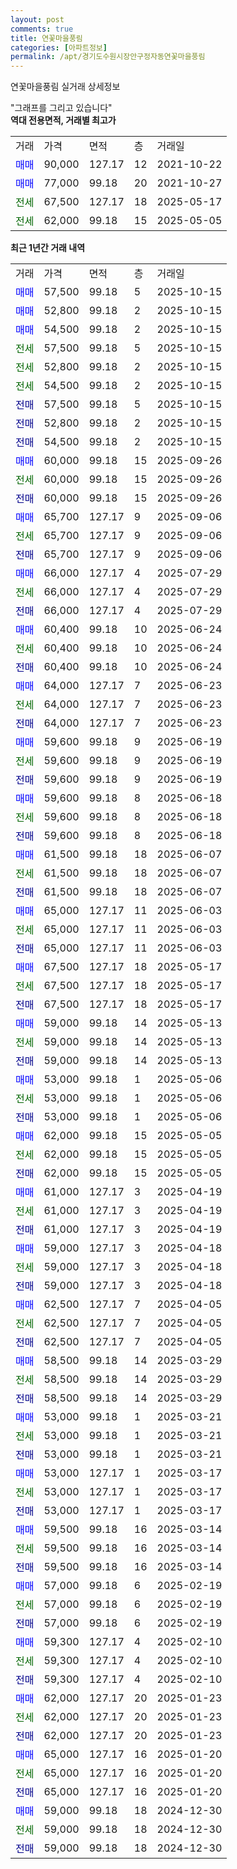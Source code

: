 ```yaml
---
layout: post
comments: true
title: 연꽃마을풍림
categories: [아파트정보]
permalink: /apt/경기도수원시장안구정자동연꽃마을풍림
---
```


연꽃마을풍림 실거래 상세정보

<script type="text/javascript">
  google.charts.load('current', {'packages':['line', 'corechart']});
  google.charts.setOnLoadCallback(drawChart);

  function drawChart() {
    var data = new google.visualization.DataTable();
    data.addColumn('date', '거래일');
    data.addColumn('number', "매매");
    data.addColumn('number', "전세");
    data.addColumn('number', "전매");

    data.addRows([[new Date(Date.parse("2025-10-15")), 57500, null, null], [new Date(Date.parse("2025-10-15")), 52800, null, null], [new Date(Date.parse("2025-10-15")), 54500, null, null], [new Date(Date.parse("2025-10-15")), null, 57500, null], [new Date(Date.parse("2025-10-15")), null, 52800, null], [new Date(Date.parse("2025-10-15")), null, 54500, null], [new Date(Date.parse("2025-10-15")), null, null, 57500], [new Date(Date.parse("2025-10-15")), null, null, 52800], [new Date(Date.parse("2025-10-15")), null, null, 54500], [new Date(Date.parse("2025-09-26")), 60000, null, null], [new Date(Date.parse("2025-09-26")), null, 60000, null], [new Date(Date.parse("2025-09-26")), null, null, 60000], [new Date(Date.parse("2025-09-06")), 65700, null, null], [new Date(Date.parse("2025-09-06")), null, 65700, null], [new Date(Date.parse("2025-09-06")), null, null, 65700], [new Date(Date.parse("2025-07-29")), 66000, null, null], [new Date(Date.parse("2025-07-29")), null, 66000, null], [new Date(Date.parse("2025-07-29")), null, null, 66000], [new Date(Date.parse("2025-06-24")), 60400, null, null], [new Date(Date.parse("2025-06-24")), null, 60400, null], [new Date(Date.parse("2025-06-24")), null, null, 60400], [new Date(Date.parse("2025-06-23")), 64000, null, null], [new Date(Date.parse("2025-06-23")), null, 64000, null], [new Date(Date.parse("2025-06-23")), null, null, 64000], [new Date(Date.parse("2025-06-19")), 59600, null, null], [new Date(Date.parse("2025-06-19")), null, 59600, null], [new Date(Date.parse("2025-06-19")), null, null, 59600], [new Date(Date.parse("2025-06-18")), 59600, null, null], [new Date(Date.parse("2025-06-18")), null, 59600, null], [new Date(Date.parse("2025-06-18")), null, null, 59600], [new Date(Date.parse("2025-06-07")), 61500, null, null], [new Date(Date.parse("2025-06-07")), null, 61500, null], [new Date(Date.parse("2025-06-07")), null, null, 61500], [new Date(Date.parse("2025-06-03")), 65000, null, null], [new Date(Date.parse("2025-06-03")), null, 65000, null], [new Date(Date.parse("2025-06-03")), null, null, 65000], [new Date(Date.parse("2025-05-17")), 67500, null, null], [new Date(Date.parse("2025-05-17")), null, 67500, null], [new Date(Date.parse("2025-05-17")), null, null, 67500], [new Date(Date.parse("2025-05-13")), 59000, null, null], [new Date(Date.parse("2025-05-13")), null, 59000, null], [new Date(Date.parse("2025-05-13")), null, null, 59000], [new Date(Date.parse("2025-05-06")), 53000, null, null], [new Date(Date.parse("2025-05-06")), null, 53000, null], [new Date(Date.parse("2025-05-06")), null, null, 53000], [new Date(Date.parse("2025-05-05")), 62000, null, null], [new Date(Date.parse("2025-05-05")), null, 62000, null], [new Date(Date.parse("2025-05-05")), null, null, 62000], [new Date(Date.parse("2025-04-19")), 61000, null, null], [new Date(Date.parse("2025-04-19")), null, 61000, null], [new Date(Date.parse("2025-04-19")), null, null, 61000], [new Date(Date.parse("2025-04-18")), 59000, null, null], [new Date(Date.parse("2025-04-18")), null, 59000, null], [new Date(Date.parse("2025-04-18")), null, null, 59000], [new Date(Date.parse("2025-04-05")), 62500, null, null], [new Date(Date.parse("2025-04-05")), null, 62500, null], [new Date(Date.parse("2025-04-05")), null, null, 62500], [new Date(Date.parse("2025-03-29")), 58500, null, null], [new Date(Date.parse("2025-03-29")), null, 58500, null], [new Date(Date.parse("2025-03-29")), null, null, 58500], [new Date(Date.parse("2025-03-21")), 53000, null, null], [new Date(Date.parse("2025-03-21")), null, 53000, null], [new Date(Date.parse("2025-03-21")), null, null, 53000], [new Date(Date.parse("2025-03-17")), 53000, null, null], [new Date(Date.parse("2025-03-17")), null, 53000, null], [new Date(Date.parse("2025-03-17")), null, null, 53000], [new Date(Date.parse("2025-03-14")), 59500, null, null], [new Date(Date.parse("2025-03-14")), null, 59500, null], [new Date(Date.parse("2025-03-14")), null, null, 59500], [new Date(Date.parse("2025-02-19")), 57000, null, null], [new Date(Date.parse("2025-02-19")), null, 57000, null], [new Date(Date.parse("2025-02-19")), null, null, 57000], [new Date(Date.parse("2025-02-10")), 59300, null, null], [new Date(Date.parse("2025-02-10")), null, 59300, null], [new Date(Date.parse("2025-02-10")), null, null, 59300], [new Date(Date.parse("2025-01-23")), 62000, null, null], [new Date(Date.parse("2025-01-23")), null, 62000, null], [new Date(Date.parse("2025-01-23")), null, null, 62000], [new Date(Date.parse("2025-01-20")), 65000, null, null], [new Date(Date.parse("2025-01-20")), null, 65000, null], [new Date(Date.parse("2025-01-20")), null, null, 65000], [new Date(Date.parse("2024-12-30")), 59000, null, null], [new Date(Date.parse("2024-12-30")), null, 59000, null], [new Date(Date.parse("2024-12-30")), null, null, 59000]]);

    var options = {
      hAxis: {
        format: 'yyyy/MM/dd'
      },    
      lineWidth: 0,
      pointsVisible: true,    
      title: '최근 1년간 유형별 실거래가 분포',
      legend: { position: 'bottom' }
    };

    var formatter = new google.visualization.NumberFormat({pattern:'###,###'} );
    formatter.format(data, 1);
    formatter.format(data, 2);
    
    setTimeout(function() {
        var chart = new google.visualization.LineChart(document.getElementById('columnchart_material'));
        chart.draw(data, (options));
        document.getElementById('loading').style.display = 'none';
    }, 200);
  }
</script>


<div id="loading" style="z-index:20; display: block; margin-left: 0px">"그래프를 그리고 있습니다"</div>
<div id="columnchart_material" style="width: 95%; margin-left: 0px; display: block"></div>
<!-- contents start -->
<b>역대 전용면적, 거래별 최고가</b>
<table class="sortable">
    <tr>
      <td>거래</td>
      <td>가격</td>
      <td>면적</td>
      <td>층</td>
      <td>거래일</td>
    </tr>
        <tr>
          <td><a style="color: blue">매매</a></td>
          <td>90,000</td>
          <td>127.17</td>
          <td>12</td>
          <td>2021-10-22</td>
        </tr>            <tr>
          <td><a style="color: blue">매매</a></td>
          <td>77,000</td>
          <td>99.18</td>
          <td>20</td>
          <td>2021-10-27</td>
        </tr>        
        <tr>
              <td><a style="color: darkgreen">전세</a></td>
              <td>67,500</td>
              <td>127.17</td>
              <td>18</td>
              <td>2025-05-17</td>
            </tr>            <tr>
              <td><a style="color: darkgreen">전세</a></td>
              <td>62,000</td>
              <td>99.18</td>
              <td>15</td>
              <td>2025-05-05</td>
            </tr>        
    
</table>

<b>최근 1년간 거래 내역</b>

<table class="sortable">
    <tr>
      <td>거래</td>
      <td>가격</td>
      <td>면적</td>
      <td>층</td>
      <td>거래일</td>
    </tr>
    <tr>
      <td><a style="color: blue">매매</a></td>
      <td>57,500</td>
      <td>99.18</td>
      <td>5</td>
      <td>2025-10-15</td>
    </tr>          <tr>
      <td><a style="color: blue">매매</a></td>
      <td>52,800</td>
      <td>99.18</td>
      <td>2</td>
      <td>2025-10-15</td>
    </tr>          <tr>
      <td><a style="color: blue">매매</a></td>
      <td>54,500</td>
      <td>99.18</td>
      <td>2</td>
      <td>2025-10-15</td>
    </tr>          <tr>
      <td><a style="color: darkgreen">전세</a></td>
      <td>57,500</td>
      <td>99.18</td>
      <td>5</td>
      <td>2025-10-15</td>
    </tr>          <tr>
      <td><a style="color: darkgreen">전세</a></td>
      <td>52,800</td>
      <td>99.18</td>
      <td>2</td>
      <td>2025-10-15</td>
    </tr>          <tr>
      <td><a style="color: darkgreen">전세</a></td>
      <td>54,500</td>
      <td>99.18</td>
      <td>2</td>
      <td>2025-10-15</td>
    </tr>          <tr>
      <td><a style="color: darkblue">전매</a></td>
      <td>57,500</td>
      <td>99.18</td>
      <td>5</td>
      <td>2025-10-15</td>
    </tr>          <tr>
      <td><a style="color: darkblue">전매</a></td>
      <td>52,800</td>
      <td>99.18</td>
      <td>2</td>
      <td>2025-10-15</td>
    </tr>          <tr>
      <td><a style="color: darkblue">전매</a></td>
      <td>54,500</td>
      <td>99.18</td>
      <td>2</td>
      <td>2025-10-15</td>
    </tr>          <tr>
      <td><a style="color: blue">매매</a></td>
      <td>60,000</td>
      <td>99.18</td>
      <td>15</td>
      <td>2025-09-26</td>
    </tr>          <tr>
      <td><a style="color: darkgreen">전세</a></td>
      <td>60,000</td>
      <td>99.18</td>
      <td>15</td>
      <td>2025-09-26</td>
    </tr>          <tr>
      <td><a style="color: darkblue">전매</a></td>
      <td>60,000</td>
      <td>99.18</td>
      <td>15</td>
      <td>2025-09-26</td>
    </tr>          <tr>
      <td><a style="color: blue">매매</a></td>
      <td>65,700</td>
      <td>127.17</td>
      <td>9</td>
      <td>2025-09-06</td>
    </tr>          <tr>
      <td><a style="color: darkgreen">전세</a></td>
      <td>65,700</td>
      <td>127.17</td>
      <td>9</td>
      <td>2025-09-06</td>
    </tr>          <tr>
      <td><a style="color: darkblue">전매</a></td>
      <td>65,700</td>
      <td>127.17</td>
      <td>9</td>
      <td>2025-09-06</td>
    </tr>          <tr>
      <td><a style="color: blue">매매</a></td>
      <td>66,000</td>
      <td>127.17</td>
      <td>4</td>
      <td>2025-07-29</td>
    </tr>          <tr>
      <td><a style="color: darkgreen">전세</a></td>
      <td>66,000</td>
      <td>127.17</td>
      <td>4</td>
      <td>2025-07-29</td>
    </tr>          <tr>
      <td><a style="color: darkblue">전매</a></td>
      <td>66,000</td>
      <td>127.17</td>
      <td>4</td>
      <td>2025-07-29</td>
    </tr>          <tr>
      <td><a style="color: blue">매매</a></td>
      <td>60,400</td>
      <td>99.18</td>
      <td>10</td>
      <td>2025-06-24</td>
    </tr>          <tr>
      <td><a style="color: darkgreen">전세</a></td>
      <td>60,400</td>
      <td>99.18</td>
      <td>10</td>
      <td>2025-06-24</td>
    </tr>          <tr>
      <td><a style="color: darkblue">전매</a></td>
      <td>60,400</td>
      <td>99.18</td>
      <td>10</td>
      <td>2025-06-24</td>
    </tr>          <tr>
      <td><a style="color: blue">매매</a></td>
      <td>64,000</td>
      <td>127.17</td>
      <td>7</td>
      <td>2025-06-23</td>
    </tr>          <tr>
      <td><a style="color: darkgreen">전세</a></td>
      <td>64,000</td>
      <td>127.17</td>
      <td>7</td>
      <td>2025-06-23</td>
    </tr>          <tr>
      <td><a style="color: darkblue">전매</a></td>
      <td>64,000</td>
      <td>127.17</td>
      <td>7</td>
      <td>2025-06-23</td>
    </tr>          <tr>
      <td><a style="color: blue">매매</a></td>
      <td>59,600</td>
      <td>99.18</td>
      <td>9</td>
      <td>2025-06-19</td>
    </tr>          <tr>
      <td><a style="color: darkgreen">전세</a></td>
      <td>59,600</td>
      <td>99.18</td>
      <td>9</td>
      <td>2025-06-19</td>
    </tr>          <tr>
      <td><a style="color: darkblue">전매</a></td>
      <td>59,600</td>
      <td>99.18</td>
      <td>9</td>
      <td>2025-06-19</td>
    </tr>          <tr>
      <td><a style="color: blue">매매</a></td>
      <td>59,600</td>
      <td>99.18</td>
      <td>8</td>
      <td>2025-06-18</td>
    </tr>          <tr>
      <td><a style="color: darkgreen">전세</a></td>
      <td>59,600</td>
      <td>99.18</td>
      <td>8</td>
      <td>2025-06-18</td>
    </tr>          <tr>
      <td><a style="color: darkblue">전매</a></td>
      <td>59,600</td>
      <td>99.18</td>
      <td>8</td>
      <td>2025-06-18</td>
    </tr>          <tr>
      <td><a style="color: blue">매매</a></td>
      <td>61,500</td>
      <td>99.18</td>
      <td>18</td>
      <td>2025-06-07</td>
    </tr>          <tr>
      <td><a style="color: darkgreen">전세</a></td>
      <td>61,500</td>
      <td>99.18</td>
      <td>18</td>
      <td>2025-06-07</td>
    </tr>          <tr>
      <td><a style="color: darkblue">전매</a></td>
      <td>61,500</td>
      <td>99.18</td>
      <td>18</td>
      <td>2025-06-07</td>
    </tr>          <tr>
      <td><a style="color: blue">매매</a></td>
      <td>65,000</td>
      <td>127.17</td>
      <td>11</td>
      <td>2025-06-03</td>
    </tr>          <tr>
      <td><a style="color: darkgreen">전세</a></td>
      <td>65,000</td>
      <td>127.17</td>
      <td>11</td>
      <td>2025-06-03</td>
    </tr>          <tr>
      <td><a style="color: darkblue">전매</a></td>
      <td>65,000</td>
      <td>127.17</td>
      <td>11</td>
      <td>2025-06-03</td>
    </tr>          <tr>
      <td><a style="color: blue">매매</a></td>
      <td>67,500</td>
      <td>127.17</td>
      <td>18</td>
      <td>2025-05-17</td>
    </tr>          <tr>
      <td><a style="color: darkgreen">전세</a></td>
      <td>67,500</td>
      <td>127.17</td>
      <td>18</td>
      <td>2025-05-17</td>
    </tr>          <tr>
      <td><a style="color: darkblue">전매</a></td>
      <td>67,500</td>
      <td>127.17</td>
      <td>18</td>
      <td>2025-05-17</td>
    </tr>          <tr>
      <td><a style="color: blue">매매</a></td>
      <td>59,000</td>
      <td>99.18</td>
      <td>14</td>
      <td>2025-05-13</td>
    </tr>          <tr>
      <td><a style="color: darkgreen">전세</a></td>
      <td>59,000</td>
      <td>99.18</td>
      <td>14</td>
      <td>2025-05-13</td>
    </tr>          <tr>
      <td><a style="color: darkblue">전매</a></td>
      <td>59,000</td>
      <td>99.18</td>
      <td>14</td>
      <td>2025-05-13</td>
    </tr>          <tr>
      <td><a style="color: blue">매매</a></td>
      <td>53,000</td>
      <td>99.18</td>
      <td>1</td>
      <td>2025-05-06</td>
    </tr>          <tr>
      <td><a style="color: darkgreen">전세</a></td>
      <td>53,000</td>
      <td>99.18</td>
      <td>1</td>
      <td>2025-05-06</td>
    </tr>          <tr>
      <td><a style="color: darkblue">전매</a></td>
      <td>53,000</td>
      <td>99.18</td>
      <td>1</td>
      <td>2025-05-06</td>
    </tr>          <tr>
      <td><a style="color: blue">매매</a></td>
      <td>62,000</td>
      <td>99.18</td>
      <td>15</td>
      <td>2025-05-05</td>
    </tr>          <tr>
      <td><a style="color: darkgreen">전세</a></td>
      <td>62,000</td>
      <td>99.18</td>
      <td>15</td>
      <td>2025-05-05</td>
    </tr>          <tr>
      <td><a style="color: darkblue">전매</a></td>
      <td>62,000</td>
      <td>99.18</td>
      <td>15</td>
      <td>2025-05-05</td>
    </tr>          <tr>
      <td><a style="color: blue">매매</a></td>
      <td>61,000</td>
      <td>127.17</td>
      <td>3</td>
      <td>2025-04-19</td>
    </tr>          <tr>
      <td><a style="color: darkgreen">전세</a></td>
      <td>61,000</td>
      <td>127.17</td>
      <td>3</td>
      <td>2025-04-19</td>
    </tr>          <tr>
      <td><a style="color: darkblue">전매</a></td>
      <td>61,000</td>
      <td>127.17</td>
      <td>3</td>
      <td>2025-04-19</td>
    </tr>          <tr>
      <td><a style="color: blue">매매</a></td>
      <td>59,000</td>
      <td>127.17</td>
      <td>3</td>
      <td>2025-04-18</td>
    </tr>          <tr>
      <td><a style="color: darkgreen">전세</a></td>
      <td>59,000</td>
      <td>127.17</td>
      <td>3</td>
      <td>2025-04-18</td>
    </tr>          <tr>
      <td><a style="color: darkblue">전매</a></td>
      <td>59,000</td>
      <td>127.17</td>
      <td>3</td>
      <td>2025-04-18</td>
    </tr>          <tr>
      <td><a style="color: blue">매매</a></td>
      <td>62,500</td>
      <td>127.17</td>
      <td>7</td>
      <td>2025-04-05</td>
    </tr>          <tr>
      <td><a style="color: darkgreen">전세</a></td>
      <td>62,500</td>
      <td>127.17</td>
      <td>7</td>
      <td>2025-04-05</td>
    </tr>          <tr>
      <td><a style="color: darkblue">전매</a></td>
      <td>62,500</td>
      <td>127.17</td>
      <td>7</td>
      <td>2025-04-05</td>
    </tr>          <tr>
      <td><a style="color: blue">매매</a></td>
      <td>58,500</td>
      <td>99.18</td>
      <td>14</td>
      <td>2025-03-29</td>
    </tr>          <tr>
      <td><a style="color: darkgreen">전세</a></td>
      <td>58,500</td>
      <td>99.18</td>
      <td>14</td>
      <td>2025-03-29</td>
    </tr>          <tr>
      <td><a style="color: darkblue">전매</a></td>
      <td>58,500</td>
      <td>99.18</td>
      <td>14</td>
      <td>2025-03-29</td>
    </tr>          <tr>
      <td><a style="color: blue">매매</a></td>
      <td>53,000</td>
      <td>99.18</td>
      <td>1</td>
      <td>2025-03-21</td>
    </tr>          <tr>
      <td><a style="color: darkgreen">전세</a></td>
      <td>53,000</td>
      <td>99.18</td>
      <td>1</td>
      <td>2025-03-21</td>
    </tr>          <tr>
      <td><a style="color: darkblue">전매</a></td>
      <td>53,000</td>
      <td>99.18</td>
      <td>1</td>
      <td>2025-03-21</td>
    </tr>          <tr>
      <td><a style="color: blue">매매</a></td>
      <td>53,000</td>
      <td>127.17</td>
      <td>1</td>
      <td>2025-03-17</td>
    </tr>          <tr>
      <td><a style="color: darkgreen">전세</a></td>
      <td>53,000</td>
      <td>127.17</td>
      <td>1</td>
      <td>2025-03-17</td>
    </tr>          <tr>
      <td><a style="color: darkblue">전매</a></td>
      <td>53,000</td>
      <td>127.17</td>
      <td>1</td>
      <td>2025-03-17</td>
    </tr>          <tr>
      <td><a style="color: blue">매매</a></td>
      <td>59,500</td>
      <td>99.18</td>
      <td>16</td>
      <td>2025-03-14</td>
    </tr>          <tr>
      <td><a style="color: darkgreen">전세</a></td>
      <td>59,500</td>
      <td>99.18</td>
      <td>16</td>
      <td>2025-03-14</td>
    </tr>          <tr>
      <td><a style="color: darkblue">전매</a></td>
      <td>59,500</td>
      <td>99.18</td>
      <td>16</td>
      <td>2025-03-14</td>
    </tr>          <tr>
      <td><a style="color: blue">매매</a></td>
      <td>57,000</td>
      <td>99.18</td>
      <td>6</td>
      <td>2025-02-19</td>
    </tr>          <tr>
      <td><a style="color: darkgreen">전세</a></td>
      <td>57,000</td>
      <td>99.18</td>
      <td>6</td>
      <td>2025-02-19</td>
    </tr>          <tr>
      <td><a style="color: darkblue">전매</a></td>
      <td>57,000</td>
      <td>99.18</td>
      <td>6</td>
      <td>2025-02-19</td>
    </tr>          <tr>
      <td><a style="color: blue">매매</a></td>
      <td>59,300</td>
      <td>127.17</td>
      <td>4</td>
      <td>2025-02-10</td>
    </tr>          <tr>
      <td><a style="color: darkgreen">전세</a></td>
      <td>59,300</td>
      <td>127.17</td>
      <td>4</td>
      <td>2025-02-10</td>
    </tr>          <tr>
      <td><a style="color: darkblue">전매</a></td>
      <td>59,300</td>
      <td>127.17</td>
      <td>4</td>
      <td>2025-02-10</td>
    </tr>          <tr>
      <td><a style="color: blue">매매</a></td>
      <td>62,000</td>
      <td>127.17</td>
      <td>20</td>
      <td>2025-01-23</td>
    </tr>          <tr>
      <td><a style="color: darkgreen">전세</a></td>
      <td>62,000</td>
      <td>127.17</td>
      <td>20</td>
      <td>2025-01-23</td>
    </tr>          <tr>
      <td><a style="color: darkblue">전매</a></td>
      <td>62,000</td>
      <td>127.17</td>
      <td>20</td>
      <td>2025-01-23</td>
    </tr>          <tr>
      <td><a style="color: blue">매매</a></td>
      <td>65,000</td>
      <td>127.17</td>
      <td>16</td>
      <td>2025-01-20</td>
    </tr>          <tr>
      <td><a style="color: darkgreen">전세</a></td>
      <td>65,000</td>
      <td>127.17</td>
      <td>16</td>
      <td>2025-01-20</td>
    </tr>          <tr>
      <td><a style="color: darkblue">전매</a></td>
      <td>65,000</td>
      <td>127.17</td>
      <td>16</td>
      <td>2025-01-20</td>
    </tr>          <tr>
      <td><a style="color: blue">매매</a></td>
      <td>59,000</td>
      <td>99.18</td>
      <td>18</td>
      <td>2024-12-30</td>
    </tr>          <tr>
      <td><a style="color: darkgreen">전세</a></td>
      <td>59,000</td>
      <td>99.18</td>
      <td>18</td>
      <td>2024-12-30</td>
    </tr>          <tr>
      <td><a style="color: darkblue">전매</a></td>
      <td>59,000</td>
      <td>99.18</td>
      <td>18</td>
      <td>2024-12-30</td>
    </tr>      </table>
<!-- contents end -->    

